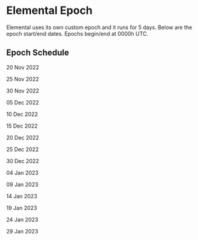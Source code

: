 # Elemental Epoch

Elemental uses its own custom epoch and it runs for 5 days. Below are the epoch start/end dates. Epochs begin/end at 0000h UTC.

## Epoch Schedule

20 Nov 2022

25 Nov 2022

30 Nov 2022

05 Dec 2022

10 Dec 2022

15 Dec 2022

20 Dec 2022

25 Dec 2022

30 Dec 2022

04 Jan 2023

09 Jan 2023

14 Jan 2023

19 Jan 2023

24 Jan 2023

29 Jan 2023
